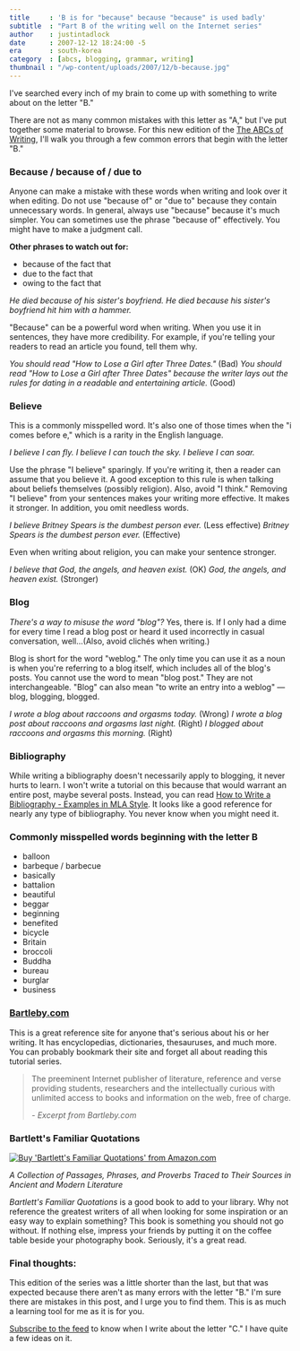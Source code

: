 ```yaml
---
title     : 'B is for "because" because "because" is used badly'
subtitle  : "Part B of the writing well on the Internet series"
author    : justintadlock
date      : 2007-12-12 18:24:00 -5
era       : south-korea
category  : [abcs, blogging, grammar, writing]
thumbnail : "/wp-content/uploads/2007/12/b-because.jpg"
---
```


I've searched every inch of my brain to come up with something to write about on the letter "B."

There are not as many common mistakes with this letter as "A," but I've put together some material to browse.  For this new edition of the <a href="http://justintadlock.com/archives/2007/11/13/the-abcs-of-writing-introduction" title="The ABCs of Writing"> The ABCs of Writing</a>, I'll walk you through a few common errors that begin with the letter "B."

<h3>Because / because of / due to</h3>

Anyone can make a mistake with these words when writing and look over it when editing.  Do not use "because of" or "due to" because they contain unnecessary words.  In general, always use "because" because it's much simpler.  You can sometimes use the phrase "because of" effectively.  You might have to make a judgment call.

<strong>Other phrases to watch out for:</strong>

<ul>
<li>because of the fact that</li>
<li>due to the fact that</li>
<li>owing to the fact that</li>
</ul>

<em>He died because of his sister's boyfriend.</em>
<em>He died because his sister's boyfriend hit him with a hammer.</em>

"Because" can be a powerful word when writing.  When you use it in sentences, they have more credibility.  For example, if you're telling your readers to read an article you found, tell them why.

<em>You should read "How to Lose a Girl after Three Dates."</em> (Bad)
<em>You should read "How to Lose a Girl after Three Dates" because the writer lays out the rules for dating in a readable and entertaining article.</em> (Good)

<h3>Believe</h3>

This is a commonly misspelled word.  It's also one of those times when the "i comes before e," which is a rarity in the English language.

<em>I believe I can fly.  I believe I can touch the sky.  I believe I can soar.</em>

Use the phrase "I believe" sparingly.  If you're writing it, then a reader can assume that you believe it.  A good exception to this rule is when talking about beliefs themselves (possibly religion).  Also, avoid "I think."  Removing "I believe" from your sentences makes your writing more effective.  It makes it stronger.  In addition, you omit needless words.

<em>I believe Britney Spears is the dumbest person ever.</em> (Less effective)
<em>Britney Spears is the dumbest person ever.</em> (Effective)

Even when writing about religion, you can make your sentence stronger.

<em>I believe that God, the angels, and heaven exist.</em> (OK)
<em>God, the angels, and heaven exist.</em> (Stronger)

<h3>Blog</h3>

<em>There's a way to misuse the word "blog"?</em>  Yes, there is.  If I only had a dime for every time I read a blog post or heard it used incorrectly in casual conversation, well...(Also, avoid clich&eacute;s when writing.)

Blog is short for the word "weblog."  The only time you can use it as a noun is when you're referring to a blog itself, which includes all of the blog's posts.  You cannot use the word to mean "blog post."  They are not interchangeable.  "Blog" can also mean "to write an entry into a weblog" &mdash; blog, blogging, blogged.

<em>I wrote a blog about raccoons and orgasms today.</em> (Wrong)
<em>I wrote a blog post about raccoons and orgasms last night.</em> (Right)
<em>I blogged about raccoons and orgasms this morning.</em> (Right)

<h3>Bibliography</h3>

While writing a bibliography doesn't necessarily apply to blogging, it never hurts to learn.  I won't write a tutorial on this because that would warrant an entire post, maybe several posts.  Instead, you can read <a href="http://www.aresearchguide.com/12biblio.html" title="How to Write a Bibliography - Examples in MLA Style"> How to Write a Bibliography - Examples in MLA Style</a>.  It looks like a good reference for nearly any type of bibliography.  You never know when you might need it.

<h3>Commonly misspelled words beginning with the letter B</h3>

<ul>
<li>balloon</li>
<li>barbeque / barbecue</li>
<li>basically</li>
<li>battalion</li>
<li>beautiful</li>
<li>beggar</li>
<li>beginning</li>
<li>benefited</li>
<li>bicycle</li>
<li>Britain</li>
<li>broccoli</li>
<li>Buddha</li>
<li>bureau</li>
<li>burglar</li>
<li>business</li>
</ul>

<h3><a href="http://www.bartleby.com/" title="Bartleby: Great Books Online &mdash; Encyclopedia, Dictionary, Thesaurus, and hundreds more">Bartleby.com</a></h3>

This is a great reference site for anyone that's serious about his or her writing.  It has encyclopedias, dictionaries, thesauruses, and much more.  You can probably bookmark their site and forget all about reading this tutorial series.

> The preeminent Internet publisher of literature, reference and verse providing students, researchers and the intellectually curious with unlimited access to books and information on the web, free of charge.
>
> <cite>- Excerpt from Bartleby.com</cite>

<h3>Bartlett's Familiar Quotations</h3>

<a href="http://www.amazon.com/gp/product/0316084603/?tag=justtadl-20" title="Buy 'Bartlett's Familiar Quotations' from Amazon.com"><img src="http://justintadlock.com/blog/wp-content/uploads/2007/12/bartlett.jpg" alt="Buy 'Bartlett's Familiar Quotations' from Amazon.com" class="left i100x160" /></a>

<em>A Collection of Passages, Phrases, and Proverbs Traced to Their Sources in Ancient and Modern Literature</em>

<em>Bartlett's Familiar Quotations</em> is a good book to add to your library.  Why not reference the greatest writers of all when looking for some inspiration or an easy way to explain something?  This book is something you should not go without.  If nothing else, impress your friends by putting it on the coffee table beside your photography book.  Seriously, it's a great read.

<h3>Final thoughts:</h3>

This edition of the series was a little shorter than the last, but that was expected because there aren't as many errors with the letter "B."  I'm sure there are mistakes in this post, and I urge you to find them.  This is as much a learning tool for me as it is for you.

<a href="http://feeds.feedburner.com/justintadlock" title="Subscribe to the feed"> Subscribe to the feed</a> to know when I write about the letter "C."  I have quite a few ideas on it.
